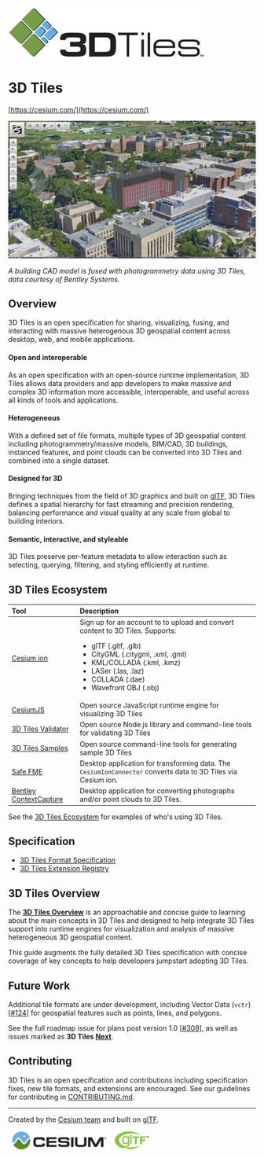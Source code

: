 ![](figures/Cesium3DTiles.png)

# 3D Tiles
[https://cesium.com/](https://cesium.com/)

![](figures/photogrammetry-cad-fusion.jpg)

_A building CAD model is fused with photogrammetry data using 3D Tiles, data courtesy of Bentley Systems._

## Overview

3D Tiles is an open specification for sharing, visualizing, fusing, and interacting with massive heterogenous 3D geospatial content across desktop, web, and mobile applications.

#### Open and interoperable

As an open specification with an open-source runtime implementation, 3D Tiles allows data providers and app developers to make massive and complex 3D information more accessible, interoperable, and useful across all kinds of tools and applications.

#### Heterogeneous

With a defined set of file formats, multiple types of 3D geospatial content including photogrammetry/massive models, BIM/CAD, 3D buildings, instanced features, and point clouds can be converted into 3D Tiles and combined into a single dataset.

#### Designed for 3D

Bringing techniques from the field of 3D graphics and built on [glTF](https://github.com/KhronosGroup/glTF), 3D Tiles defines a spatial hierarchy for fast streaming and precision rendering, balancing performance and visual quality at any scale from global to building interiors.

#### Semantic, interactive, and styleable

3D Tiles preserve per-feature metadata to allow interaction such as selecting, querying, filtering, and styling efficiently at runtime.

## 3D Tiles Ecosystem

| Tool | Description |
| :--- | :--- |
| [Cesium ion](https://cesium.com/ion/) | Sign up for an account to to upload and convert content to 3D Tiles. Supports: <ul><li>glTF (.gltf, .glb)</li><li>CityGML (.citygml, .xml, .gml)</li><li>KML/COLLADA (.kml, .kmz)</li><li>LASer (.las, .laz)</li><li>COLLADA (.dae)</li><li>Wavefront OBJ (.obj)</li></ul> |
| [CesiumJS](https://cesium.com/cesiumjs/) | Open source JavaScript runtime engine for visualizing 3D Tiles |
| [3D Tiles Validator](https://github.com/CesiumGS/3d-tiles-validator/tree/master/validator) | Open source Node.js library and command-line tools for validating 3D Tiles |
| [3D Tiles Samples](https://github.com/CesiumGS/3d-tiles-validator/tree/master/samples-generator) | Open source command-line tools for generating sample 3D Tiles  |
| [Safe FME](https://hub.safe.com/packages/safe/cesiumion) | Desktop application for transforming data. The `CesiumIonConnector` converts data to 3D Tiles via Cesium ion. |
| [Bentley ContextCapture](https://www.bentley.com/en/products/product-line/reality-modeling-software/contextcapture) | Desktop application for converting photographs and/or point clouds to 3D Tiles. |

See the [3D Tiles Ecosystem](./ECOSYSTEM.md) for examples of who's using 3D Tiles.

## Specification

* [3D Tiles Format Specification](./specification/)
* [3D Tiles Extension Registry](./extensions/)

## 3D Tiles Overview

The [**3D Tiles Overview**](./3d-tiles-overview.pdf) is an approachable and concise guide to learning about the main concepts in 3D Tiles and designed to help integrate 3D Tiles support into runtime engines for visualization and analysis of massive heterogeneous 3D geospatial content.

This guide augments the fully detailed 3D Tiles specification with concise coverage of key concepts to help developers jumpstart adopting 3D Tiles.

## Future Work

Additional tile formats are under development, including Vector Data (`vctr`) [[#124](https://github.com/CesiumGS/3d-tiles/tree/3d-tiles-next/TileFormats/VectorData)] for geospatial features such as points, lines, and polygons.

See the full roadmap issue for plans post version 1.0 [[#309](https://github.com/CesiumGS/3d-tiles/issues/309)], as well as issues marked as **3D Tiles [Next](https://github.com/CesiumGS/3d-tiles/issues?q=is%3Aissue+is%3Aopen+label%3Anext)**.

## Contributing

3D Tiles is an open specification and contributions including specification fixes, new tile formats, and extensions are encouraged. See our guidelines for contributing in [CONTRIBUTING.md](./CONTRIBUTING.md).

---

Created by the <a href="https://cesium.com/">Cesium team</a> and built on <a href="https://www.khronos.org/gltf">glTF</a>.<br/>

<a href="https://cesium.com/"><img src="figures/cesium.jpg" height="40" /></a> <a href="https://www.khronos.org/gltf"><img src="figures/gltf.png" height="40" /></a>
